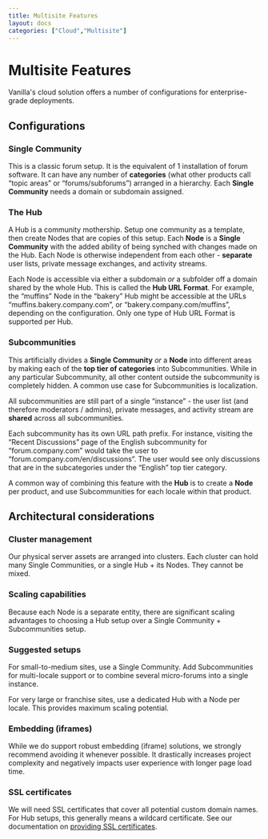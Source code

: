 ```yaml
---
title: Multisite Features
layout: docs
categories: ["Cloud","Multisite"]
---
```


# Multisite Features

Vanilla's cloud solution offers a number of configurations for enterprise-grade deployments.

## Configurations

### Single Community

This is a classic forum setup. It is the equivalent of 1 installation of forum software. It can have any number of **categories** (what other products call “topic areas” or “forums/subforums”) arranged in a hierarchy. Each **Single Community** needs a domain or subdomain assigned.

### The Hub

A Hub is a community mothership. Setup one community as a template, then create Nodes that are copies of this setup. Each **Node** is a **Single Community** with the added ability of being synched with changes made on the Hub. Each Node is otherwise independent from each other - **separate** user lists, private message exchanges, and activity streams.

Each Node is accessible via either a subdomain *or* a subfolder off a domain shared by the whole Hub. This is called the **Hub URL Format**. For example, the “muffins” Node in the “bakery” Hub might be accessible at the URLs “muffins.bakery.company.com”, or “bakery.company.com/muffins”, depending on the configuration. Only one type of Hub URL Format is supported per Hub.

### Subcommunities

This artificially divides a **Single Community** *or* a **Node** into different areas by making each of the **top tier of categories** into Subcommunities. While in any particular Subcommunity, all other content outside the subcommunity is completely hidden. A common use case for Subcommunities is localization.

All subcommunities are still part of a single “instance” - the user list (and therefore moderators / admins), private messages, and activity stream are **shared** across all subcommunities. 

Each subcommunity has its own URL path prefix. For instance, visiting the “Recent Discussions” page of the English subcommunity for “forum.company.com” would take the user to “forum.company.com/en/discussions”. The user would see only discussions that are in the subcategories under the “English” top tier category.

A common way of combining this feature with the **Hub** is to create a **Node** per product, and use Subcommunities for each locale within that product.

## Architectural considerations

### Cluster management

Our physical server assets are arranged into clusters. Each cluster can hold many Single Communities, or a single Hub + its Nodes. They cannot be mixed.

### Scaling capabilities

Because each Node is a separate entity, there are significant scaling advantages to choosing a Hub setup over a Single Community + Subcommunities setup.

### Suggested setups

For small-to-medium sites, use a Single Community. Add Subcommunities for multi-locale support or to combine several micro-forums into a single instance.

For very large or franchise sites, use a dedicated Hub with a Node per locale. This provides maximum scaling potential.

### Embedding (iframes)

While we do support robust embedding (iframe) solutions, we strongly recommend avoiding it whenever possible. It drastically increases project complexity and negatively impacts user experience with longer page load time.

### SSL certificates

We will need SSL certificates that cover all potential custom domain names. For Hub setups, this generally means a wildcard certificate. See our documentation on [providing SSL certificates](/cloud/ssl).